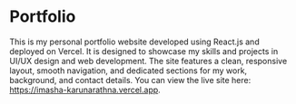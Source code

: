 # Portfolio
This is my personal portfolio website developed using React.js and deployed on Vercel. It is designed to showcase my skills and projects in UI/UX design and web development. The site features a clean, responsive layout, smooth navigation, and dedicated sections for my work, background, and contact details. You can view the live site here: https://imasha-karunarathna.vercel.app.


